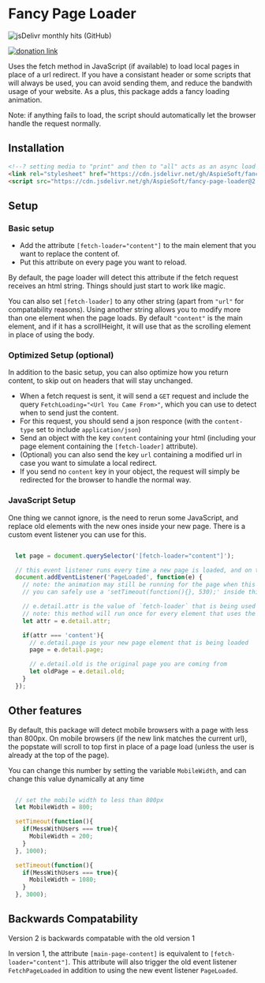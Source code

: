 # Fancy Page Loader

![jsDelivr monthly hits (GitHub)](https://img.shields.io/jsdelivr/gh/hm/AspieSoft/fancy-page-loader)

[![donation link](https://img.shields.io/badge/buy%20me%20a%20coffee-paypal-blue)](https://paypal.me/shaynejrtaylor?country.x=US&locale.x=en_US)

Uses the fetch method in JavaScript (if available) to load local pages in place of a url redirect. If you have a consistant header or some scripts that will always be used, you can avoid sending them, and reduce the bandwith usage of your website. As a plus, this package adds a fancy loading animation.

Note: if anything fails to load, the script should automatically let the browser handle the request normally.

## Installation

```html
<!--? setting media to "print" and then to "all" acts as an async load for stylesheets -->
<link rel="stylesheet" href="https://cdn.jsdelivr.net/gh/AspieSoft/fancy-page-loader@2.1.1/style.min.css" media="print" onload="this.media='all'"/>
<script src="https://cdn.jsdelivr.net/gh/AspieSoft/fancy-page-loader@2.1.1/script.min.js" async></script>
```

## Setup

### Basic setup

- Add the attribute `[fetch-loader="content"]` to the main element that you want to replace the content of.
- Put this attribute on every page you want to reload.

By default, the page loader will detect this attribute if the fetch request receives an html string. Things should just start to work like magic.

You can also set `[fetch-loader]`  to any other string (apart from `"url"` for compatability reasons).
Using another string allows you to modify more than one element when the page loads.
By default `"content"` is the main element, and if it has a scrollHeight, it will use that as the scrolling element in place of using the body.

### Optimized Setup (optional)

In addition to the basic setup, you can also optimize how you return content, to skip out on headers that will stay unchanged.

- When a fetch request is sent, it will send a `GET` request and include the query `FetchLoading="<Url You Came From>"`, which you can use to detect when to send just the content.
- For this request, you should send a json responce (with the `content-type` set to include `application/json`)
- Send an object with the key `content` containing your html (including your page element containing the `[fetch-loader]` attribute).
- (Optional) you can also send the key `url` containing a modified url in case you want to simulate a local redirect.
- If you send no `content` key in your object, the request will simply be redirected for the browser to handle the normal way.

### JavaScript Setup

One thing we cannot ignore, is the need to rerun some JavaScript, and replace old elements with the new ones inside your new page.
There is a custom event listener you can use for this.

```js

  let page = document.querySelector('[fetch-loader="content"]');

  // this event listener runs every time a new page is loaded, and on the initial load 10ms after 'DOMContentLoaded' runs
  document.addEventListener('PageLoaded', function(e) {
    // note: the animation may still be running for the page when this is called
    // you can safely use a 'setTimeout(function(){}, 530);' inside this event listener to ensure the animation is done running

    // e.detail.attr is the value of `fetch-loader` that is being used
    // note: this method will run once for every element that uses the `fetch-loader` attribute
    let attr = e.detail.attr;

    if(attr === 'content'){
      // e.detail.page is your new page element that is being loaded
      page = e.detail.page;

      // e.detail.old is the original page you are coming from
      let oldPage = e.detail.old;
    }
  });

```

## Other features

By default, this package will detect mobile browsers with a page with less than 800px.
On mobile browsers (if the new link matches the current url), the popstate will scroll to top first in place of a page load (unless the user is already at the top of the page).

You can change this number by setting the variable `MobileWidth`, and can change this value dynamically at any time

```js

  // set the mobile width to less than 800px
  let MobileWidth = 800;

  setTimeout(function(){
    if(MessWithUsers === true){
      MobileWidth = 200;
    }
  }, 1000);

  setTimeout(function(){
    if(MessWithUsers === true){
      MobileWidth = 1080;
    }
  }, 3000);

```

## Backwards Compatability

Version 2 is backwards compatable with the old version 1

In version 1, the attribute `[main-page-content]` is equivalent to `[fetch-loader="content"]`.
This attribute will also trigger the old event listener `FetchPageLoaded` in addition to using the new event listener `PageLoaded`.
